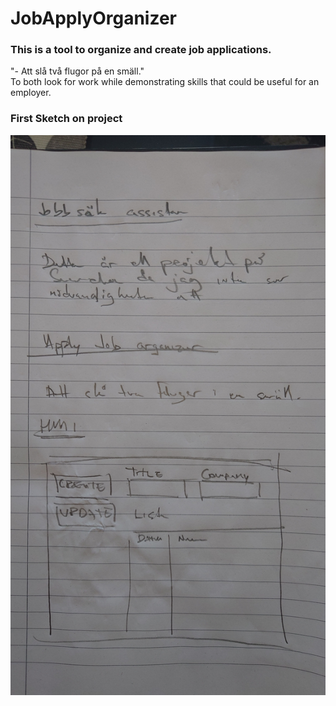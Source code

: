 # JobApplyOrganizer
### This is a tool to organize and create job applications.

"- Att slå två flugor på en smäll." </br>
To both look for work while demonstrating skills that could be useful for an employer.

### First Sketch on project
![Skiss](Pictures/20241003_100144.JPG)

